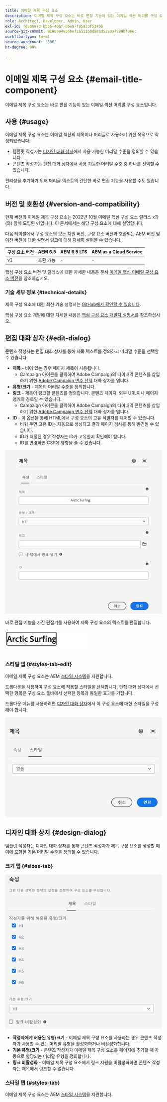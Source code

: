 ```yaml
---
title: 이메일 제목 구성 요소
description: 이메일 제목 구성 요소는 바로 편집 기능이 있는 이메일 섹션 머리말 구성 요소입니다.
role: Architect, Developer, Admin, User
exl-id: f65b6973-bb36-406f-bbea-f85a23f5340b
source-git-commit: 91969e4956bef1a511b8d588d5290a7999bf86ec
workflow-type: tm+mt
source-wordcount: '596'
ht-degree: 99%

---
```



# 이메일 제목 구성 요소 {#email-title-component}

이메일 제목 구성 요소는 바로 편집 기능이 있는 이메일 섹션 머리말 구성 요소입니다.

## 사용 {#usage}

이메일 제목 구성 요소는 이메일 섹션의 제목이나 머리글로 사용하기 위한 목적으로 작성되었습니다.

* 템플릿 작성자는 [디자인 대화 상자](#design-dialog)에서 사용 가능한 머리말 수준을 정의할 수 있습니다.
* 콘텐츠 작성자는 [편집 대화 상자](#edit-dialog)에서 사용 가능한 머리말 수준 중 하나를 선택할 수 있습니다.

편리성을 추가하기 위해 머리글 텍스트의 간단한 바로 편집 기능을 사용할 수도 있습니다.

## 버전 및 호환성 {#version-and-compatibility}

현재 버전의 이메일 제목 구성 요소는 2022년 10월 이메일 핵심 구성 요소 릴리스 x과(와) 함께 도입된 v1입니다. 이 문서에서는 해당 구성 요소에 대해 설명합니다.

다음 테이블에서 구성 요소의 모든 지원 버전, 구성 요소 버전과 호환되는 AEM 버전 및 이전 버전에 대한 설명서 링크에 대해 자세히 살펴볼 수 있습니다.

| 구성 요소 버전 | AEM 6.5 | AEM 6.5 LTS | AEM as a Cloud Service |
|---|---|---|---|
| v1 | 호환 가능 | - | - |

핵심 구성 요소 버전 및 릴리스에 대한 자세한 내용은 문서 [이메일 핵심 이메일 구성 요소 버전](/help/versions.md)을 참조하십시오.

### 기술 세부 정보 {#technical-details}

제목 구성 요소에 대한 최신 기술 설명서는 [GitHub에서 확인할 수 있습니다](https://adobe.com/go/aem_cmp_tech_email_title_v1_kr).

핵심 구성 요소 개발에 대한 자세한 내용은 [핵심 구성 요소 개발자 설명서](/help/developing/overview.md)를 참조하십시오.

## 편집 대화 상자 {#edit-dialog}

콘텐츠 작성자는 편집 대화 상자를 통해 제목 텍스트를 정의하고 머리말 수준을 선택할 수 있습니다.

* **제목** - 비어 있는 경우 페이지 제목이 사용됩니다.
   * Campaign 아이콘을 클릭하여 Adobe Campaign의 다이내믹 콘텐츠를 삽입하기 위한 [Adobe Campaign 변수 선택](/help/email/campaign-variables.md) 대화 상자를 엽니다.
* **유형/크기** - 제목의 머리말 수준을 정의합니다.
* **링크** - 제목이 링크할 콘텐츠를 정의합니다. 콘텐츠 페이지, 외부 URL이나 페이지 앵커의 경로일 수 있습니다.
   * Campaign 아이콘을 클릭하여 Adobe Campaign의 다이내믹 콘텐츠를 삽입하기 위한 [Adobe Campaign 변수 선택](/help/email/campaign-variables.md) 대화 상자를 엽니다.
* **ID** - 이 옵션을 통해 HTML에서 구성 요소의 고유 식별자를 제어할 수 있습니다.
   * 비워 두면 고유 ID는 자동으로 생성되고 결과 페이지 검사를 통해 발견될 수 있습니다.
   * ID가 지정된 경우 작성자는 ID가 고유한지 확인해야 합니다.
   * ID를 변경하면 CSS에 영향을 줄 수 있습니다.

![이메일 제목 구성 요소의 편집 대화 상자](/help/email/assets/email-title-edit.png)

바로 편집 기능을 가진 편집기를 사용하여 제목 구성 요소의 텍스트를 편집합니다.

![이메일 제목 구성 요소 바로 편집](/help/email/assets/email-title-edit-inline.png)

### 스타일 탭 {#styles-tab-edit}

이메일 제목 구성 요소는 AEM [스타일 시스템](/help/get-started/authoring.md#component-styling)을 지원합니다.

드롭다운을 사용하여 구성 요소에 적용할 스타일을 선택합니다. 편집 대화 상자에서 선택한 항목은 구성 요소 툴바에서 선택한 항목과 동일한 효과를 가집니다.

드롭다운 메뉴를 사용하려면 [디자인 대화 상자](#design-dialog)에서 이 구성 요소에 대한 스타일을 구성해야 합니다.

![제목 구성 요소의 디자인 대화 상자 스타일 탭](/help/email/assets/email-title-edit-styles.png)

## 디자인 대화 상자 {#design-dialog}

템플릿 작성자는 디자인 대화 상자를 통해 콘텐츠 작성자가 제목 구성 요소를 생성할 때 이에 포함될 기본 머리말 수준을 정의할 수 있습니다.

### 크기 탭 {#sizes-tab}

![제목 구성 요소의 디자인 대화 상자](/help/email/assets/email-title-design.png)

* **작성자에게 허용된 유형/크기** - 이메일 제목 구성 요소를 사용하는 경우 콘텐츠 작성자가 사용할 수 있는 머리말 유형을 활성화하거나 비활성화합니다.
* **기본 유형/크기** - 콘텐츠 작성자가 이메일 제목 구성 요소를 페이지에 추가할 때 자동으로 할당되는 머리말 유형을 정의합니다.
* **링크 비활성화** - 이메일 제목 구성 요소에서 링크 지원을 비활성화하면 콘텐츠 작성자는 제목에서 링크할 수 없습니다.

### 스타일 탭 {#styles-tab}

이메일 제목 구성 요소는 AEM [스타일 시스템](/help/get-started/authoring.md#component-styling)을 지원합니다.
